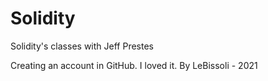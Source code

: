 # Solidity
Solidity's classes with Jeff Prestes

Creating an account in GitHub.
I loved it.
By LeBissoli - 2021

